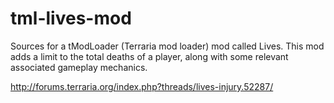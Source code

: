 # tml-lives-mod
Sources for a tModLoader (Terraria mod loader) mod called Lives. This mod adds a limit to the total deaths of a player, along with some relevant associated gameplay mechanics.

http://forums.terraria.org/index.php?threads/lives-injury.52287/
